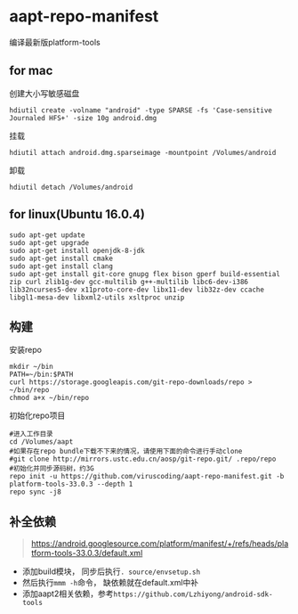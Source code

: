 # aapt-repo-manifest

编译最新版platform-tools

## for mac

创建大小写敏感磁盘

```
hdiutil create -volname "android" -type SPARSE -fs 'Case-sensitive Journaled HFS+' -size 10g android.dmg
```

挂载

```
hdiutil attach android.dmg.sparseimage -mountpoint /Volumes/android
```

卸载

```
hdiutil detach /Volumes/android
```

## for linux(Ubuntu 16.0.4)

```
sudo apt-get update
sudo apt-get upgrade
sudo apt-get install openjdk-8-jdk
sudo apt-get install cmake
sudo apt-get install clang
sudo apt-get install git-core gnupg flex bison gperf build-essential zip curl zlib1g-dev gcc-multilib g++-multilib libc6-dev-i386 lib32ncurses5-dev x11proto-core-dev libx11-dev lib32z-dev ccache libgl1-mesa-dev libxml2-utils xsltproc unzip
```

## 构建

安装repo

```
mkdir ~/bin
PATH=~/bin:$PATH
curl https://storage.googleapis.com/git-repo-downloads/repo > ~/bin/repo
chmod a+x ~/bin/repo
```

初始化repo项目

```
#进入工作目录
cd /Volumes/aapt
#如果存在repo bundle下载不下来的情况，请使用下面的命令进行手动clone
#git clone http://mirrors.ustc.edu.cn/aosp/git-repo.git/ .repo/repo
#初始化并同步源码树，约3G
repo init -u https://github.com/viruscoding/aapt-repo-manifest.git -b platform-tools-33.0.3 --depth 1
repo sync -j8
```

## 补全依赖

> https://android.googlesource.com/platform/manifest/+/refs/heads/platform-tools-33.0.3/default.xml

- 添加build模块， 同步后执行`. source/envsetup.sh`
- 然后执行`mmm -h`命令， 缺依赖就在default.xml中补
- 添加aapt2相关依赖，参考`https://github.com/Lzhiyong/android-sdk-tools`


